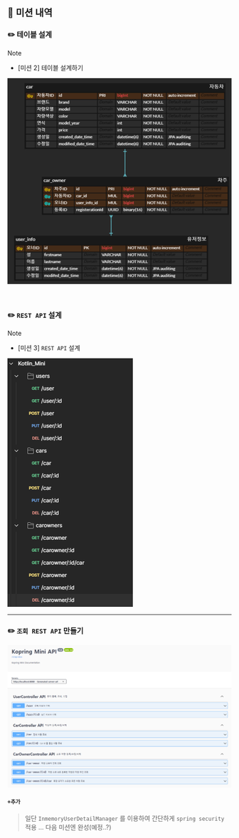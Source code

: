 ## 📒 미션 내역 

###  ✏️ 테이블 설계️

> [!NOTE]
> * [미션 2] 테이블 설계하기

![img_1.png](img_1.png)

<br>

### ✏️ `REST API` 설계 

> [!NOTE]
> * [미션 3] `REST API` 설계 

![img.png](img.png)

---

### ✏️ `조회 REST API` 만들기
![img_2.png](img_2.png)

#### `+추가`
> 일단 `InmemoryUserDetailManager` 를 이용하여 간단하게 `spring security` 적용 ...
> 다음 미션엔 완성(예정..?)